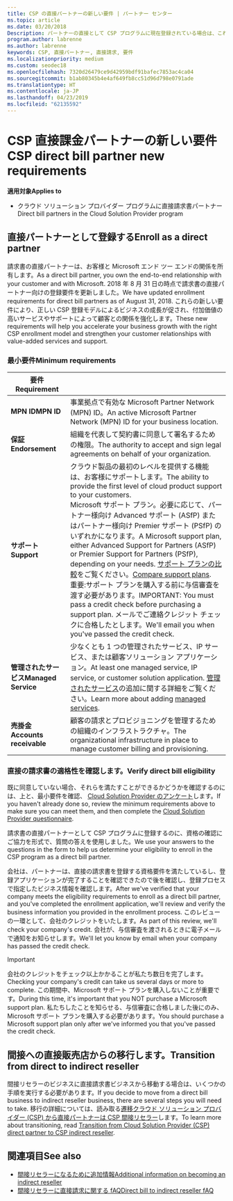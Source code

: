 ```yaml
---
title: CSP の直接パートナーの新しい要件 | パートナー センター
ms.topic: article
ms.date: 03/20/2018
Description: パートナーの直接として CSP プログラムに現在登録されている場合は、これらの更新されたサポートとサービスの要件を満たすために準備する必要があります。
program.author: labrenne
ms.author: labrenne
keywords: CSP, 直接パートナー, 直接請求, 要件
ms.localizationpriority: medium
ms.custom: seodec18
ms.openlocfilehash: 7320d26479ce9d42959bdf91bafec7853ac4ca04
ms.sourcegitcommit: b1ab80345b4e4af649fb8cc51d96d798e0791ade
ms.translationtype: HT
ms.contentlocale: ja-JP
ms.lasthandoff: 04/23/2019
ms.locfileid: "62135592"
---
```

# <a name="csp-direct-bill-partner-new-requirements"></a><span data-ttu-id="c3730-104">CSP 直接課金パートナーの新しい要件</span><span class="sxs-lookup"><span data-stu-id="c3730-104">CSP direct bill partner new requirements</span></span>

<span data-ttu-id="c3730-105">**適用対象**</span><span class="sxs-lookup"><span data-stu-id="c3730-105">**Applies to**</span></span>

- <span data-ttu-id="c3730-106">クラウド ソリューション プロバイダー プログラムに直接請求書パートナー</span><span class="sxs-lookup"><span data-stu-id="c3730-106">Direct bill partners in the Cloud Solution Provider program</span></span>

## <a name="enroll-as-a-direct-partner"></a><span data-ttu-id="c3730-107">直接パートナーとして登録する</span><span class="sxs-lookup"><span data-stu-id="c3730-107">Enroll as a direct partner</span></span>

<span data-ttu-id="c3730-108">請求書の直接パートナーは、お客様と Microsoft エンド ツー エンドの関係を所有します。</span><span class="sxs-lookup"><span data-stu-id="c3730-108">As a direct bill partner, you own the end-to-end relationship with your customer and with Microsoft.</span></span> <span data-ttu-id="c3730-109">2018 年 8 月 31 日の時点で請求書の直接パートナー向けの登録要件を更新しました。</span><span class="sxs-lookup"><span data-stu-id="c3730-109">We have updated enrollment requirements for direct bill partners as of August 31, 2018.</span></span> <span data-ttu-id="c3730-110">これらの新しい要件により、正しい CSP 登録モデルによるビジネスの成長が促され、付加価値の高いサービスやサポートによって顧客との関係を強化します。</span><span class="sxs-lookup"><span data-stu-id="c3730-110">These new requirements will help you accelerate your business growth with the right CSP enrollment model and strengthen your customer relationships with value-added services and support.</span></span>

### <a name="minimum-requirements"></a><span data-ttu-id="c3730-111">最小要件</span><span class="sxs-lookup"><span data-stu-id="c3730-111">Minimum requirements</span></span>

|<span data-ttu-id="c3730-112">**要件**</span><span class="sxs-lookup"><span data-stu-id="c3730-112">**Requirement**</span></span>|                             |
|--------------------------------|--------------------------------------------------------------|
|<span data-ttu-id="c3730-113">**MPN ID**</span><span class="sxs-lookup"><span data-stu-id="c3730-113">**MPN ID**</span></span>   |<span data-ttu-id="c3730-114">事業拠点で有効な Microsoft Partner Network (MPN) ID。</span><span class="sxs-lookup"><span data-stu-id="c3730-114">An active Microsoft Partner Network (MPN) ID for your business location.</span></span>    |
|<span data-ttu-id="c3730-115">**保証**</span><span class="sxs-lookup"><span data-stu-id="c3730-115">**Endorsement**</span></span>   |<span data-ttu-id="c3730-116">組織を代表して契約書に同意して署名するための権限。</span><span class="sxs-lookup"><span data-stu-id="c3730-116">The authority to accept and sign legal agreements on behalf of your organization.</span></span>|
|<span data-ttu-id="c3730-117">**サポート**</span><span class="sxs-lookup"><span data-stu-id="c3730-117">**Support**</span></span>   |<span data-ttu-id="c3730-118">クラウド製品の最初のレベルを提供する機能は、お客様にサポートします。</span><span class="sxs-lookup"><span data-stu-id="c3730-118">The ability to provide the first level of cloud product support to your customers.</span></span> <br><span data-ttu-id="c3730-119">Microsoft サポート プラン。必要に応じて、パートナー様向け Advanced サポート (ASfP) またはパートナー様向け Premier サポート (PSfP) のいずれかになります。</span><span class="sxs-lookup"><span data-stu-id="c3730-119">A Microsoft support plan, either Advanced Support for Partners (ASfP) or Premier Support for Partners (PSfP), depending on your needs.</span></span> <span data-ttu-id="c3730-120">[サポート プランの比較](https://partner.microsoft.com/en-US/support/partnersupport)をご覧ください。</span><span class="sxs-lookup"><span data-stu-id="c3730-120">[Compare support plans](https://partner.microsoft.com/en-US/support/partnersupport).</span></span><br> <span data-ttu-id="c3730-121">重要:サポート プランを購入する前に与信審査を渡す必要があります。</span><span class="sxs-lookup"><span data-stu-id="c3730-121">IMPORTANT: You must pass a credit check before purchasing a support plan.</span></span> <span data-ttu-id="c3730-122">メールでご連絡クレジット チェックに合格したとします。</span><span class="sxs-lookup"><span data-stu-id="c3730-122">We'll email you when you've passed the credit check.</span></span> |
|<span data-ttu-id="c3730-123">**管理されたサービス**</span><span class="sxs-lookup"><span data-stu-id="c3730-123">**Managed Service**</span></span>   |<span data-ttu-id="c3730-124">少なくとも 1 つの管理されたサービス、IP サービス、または顧客ソリューション アプリケーション。</span><span class="sxs-lookup"><span data-stu-id="c3730-124">At least one managed service, IP service, or customer solution application.</span></span> <span data-ttu-id="c3730-125">[管理されたサービス](https://partner.microsoft.com/en-US/business-opportunities/managed-services-provider)の追加に関する詳細をご覧ください。</span><span class="sxs-lookup"><span data-stu-id="c3730-125">Learn more about adding [managed services](https://partner.microsoft.com/en-US/business-opportunities/managed-services-provider).</span></span>|
|<span data-ttu-id="c3730-126">**売掛金**</span><span class="sxs-lookup"><span data-stu-id="c3730-126">**Accounts receivable**</span></span> |<span data-ttu-id="c3730-127">顧客の請求とプロビジョニングを管理するための組織のインフラストラクチャ。</span><span class="sxs-lookup"><span data-stu-id="c3730-127">The organizational infrastructure in place to manage customer billing and provisioning.</span></span>

### <a name="verify-direct-bill-eligibility"></a><span data-ttu-id="c3730-128">直接の請求書の適格性を確認します。</span><span class="sxs-lookup"><span data-stu-id="c3730-128">Verify direct bill eligibility</span></span>

<span data-ttu-id="c3730-129">既に同意していない場合、それらを満たすことができるかどうかを確認するのには、上と、最小要件を確認、 [Cloud Solution Provider のアンケート](https://partner.microsoft.com/cloud-solution-provider/assessment)します。</span><span class="sxs-lookup"><span data-stu-id="c3730-129">If you haven't already done so, review the minimum requirements above to make sure you can meet them, and then complete the [Cloud Solution Provider questionnaire](https://partner.microsoft.com/cloud-solution-provider/assessment).</span></span>

<span data-ttu-id="c3730-130">請求書の直接パートナーとして CSP プログラムに登録するのに、資格の確認にご協力を形式で、質問の答えを使用しました。</span><span class="sxs-lookup"><span data-stu-id="c3730-130">We use your answers to the questions in the form to help us determine your eligibility to enroll in the CSP program as a direct bill partner.</span></span>

<span data-ttu-id="c3730-131">会社は、パートナーは、直接の請求書を登録する資格要件を満たしているし、登録アプリケーションが完了することを確認できたので後を確認し、登録プロセスで指定したビジネス情報を確認します。</span><span class="sxs-lookup"><span data-stu-id="c3730-131">After we've verified that your company meets the eligibility requirements to enroll as a direct bill partner, and you've completed the enrollment application, we'll review and verify the business information you provided in the enrollment process.</span></span> <span data-ttu-id="c3730-132">このレビューの一環として、会社のクレジットをいたします。</span><span class="sxs-lookup"><span data-stu-id="c3730-132">As part of this review, we'll check your company's credit.</span></span> <span data-ttu-id="c3730-133">会社が、与信審査を渡されるときに電子メールで通知をお知らせします。</span><span class="sxs-lookup"><span data-stu-id="c3730-133">We'll let you know by email when your company has passed the credit check.</span></span>

>[!IMPORTANT]
><span data-ttu-id="c3730-134">会社のクレジットをチェック以上かかることが私たち数日を完了します。</span><span class="sxs-lookup"><span data-stu-id="c3730-134">Checking your company's credit can take us several days or more to complete.</span></span> <span data-ttu-id="c3730-135">この期間中、Microsoft サポート プランを購入しないことが重要です。</span><span class="sxs-lookup"><span data-stu-id="c3730-135">During this time, it's important that you NOT purchase a Microsoft support plan.</span></span> <span data-ttu-id="c3730-136">私たちしたことを知らせる、与信審査に合格しました後にのみ、Microsoft サポート プランを購入する必要があります。</span><span class="sxs-lookup"><span data-stu-id="c3730-136">You should purchase a Microsoft support plan only after we've informed you that you've passed the credit check.</span></span>

## <a name="transition-from-direct-to-indirect-reseller"></a><span data-ttu-id="c3730-137">間接への直接販売店からの移行します。</span><span class="sxs-lookup"><span data-stu-id="c3730-137">Transition from direct to indirect reseller</span></span>

<span data-ttu-id="c3730-138">間接リセラーのビジネスに直接請求書ビジネスから移動する場合は、いくつかの手順を実行する必要があります。</span><span class="sxs-lookup"><span data-stu-id="c3730-138">If you decide to move from a direct bill business to indirect reseller business, there are several steps you will need to take.</span></span> <span data-ttu-id="c3730-139">移行の詳細については、読み取る[遷移クラウド ソリューション プロバイダー (CSP) から直接パートナーは CSP 間接リセラー](transition-direct-to-indirect.md)します。</span><span class="sxs-lookup"><span data-stu-id="c3730-139">To learn more about transitioning, read [Transition from Cloud Solution Provider (CSP) direct partner to CSP indirect reseller](transition-direct-to-indirect.md).</span></span> 

## <a name="see-also"></a><span data-ttu-id="c3730-140">関連項目</span><span class="sxs-lookup"><span data-stu-id="c3730-140">See also</span></span>

- [<span data-ttu-id="c3730-141">間接リセラーになるために追加情報</span><span class="sxs-lookup"><span data-stu-id="c3730-141">Additional information on becoming an indirect reseller</span></span>](https://assetsprod.microsoft.com/csp-directbill-to-indirect-transition.pdf)
- [<span data-ttu-id="c3730-142">間接リセラーに直接請求に関する fAQ</span><span class="sxs-lookup"><span data-stu-id="c3730-142">Direct bill to indirect reseller fAQ</span></span>](https://assetsprod.microsoft.com/mpn/direct-bill-partner-faq.pdf)
